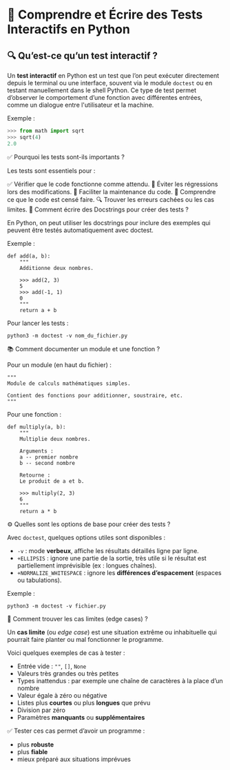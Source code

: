 # 📘 Comprendre et Écrire des Tests Interactifs en Python

## 🔍 Qu’est-ce qu’un test interactif ?

Un **test interactif** en Python est un test que l’on peut exécuter directement depuis le terminal ou une interface, souvent via le module `doctest` ou en testant manuellement dans le shell Python. Ce type de test permet d’observer le comportement d’une fonction avec différentes entrées, comme un dialogue entre l'utilisateur et la machine.

Exemple :
```python
>>> from math import sqrt
>>> sqrt(4)
2.0
````

✅ Pourquoi les tests sont-ils importants ?

Les tests sont essentiels pour :

✅ Vérifier que le code fonctionne comme attendu.
🧪 Éviter les régressions lors des modifications.
🔄 Faciliter la maintenance du code.
🧠 Comprendre ce que le code est censé faire.
🔍 Trouver les erreurs cachées ou les cas limites.
🧾 Comment écrire des Docstrings pour créer des tests ?

En Python, on peut utiliser les docstrings pour inclure des exemples qui peuvent être testés automatiquement avec doctest.

Exemple :
````
def add(a, b):
    """
    Additionne deux nombres.

    >>> add(2, 3)
    5
    >>> add(-1, 1)
    0
    """
    return a + b
`````

Pour lancer les tests :
`````
python3 -m doctest -v nom_du_fichier.py
`````

📚 Comment documenter un module et une fonction ?

Pour un module (en haut du fichier) :

`````
"""
Module de calculs mathématiques simples.

Contient des fonctions pour additionner, soustraire, etc.
"""
`````

Pour une fonction :
`````
def multiply(a, b):
    """
    Multiplie deux nombres.

    Arguments :
    a -- premier nombre
    b -- second nombre

    Retourne :
    Le produit de a et b.

    >>> multiply(2, 3)
    6
    """
    return a * b
`````

⚙️ Quelles sont les options de base pour créer des tests ?

Avec `doctest`, quelques options utiles sont disponibles :

- `-v` : mode **verbeux**, affiche les résultats détaillés ligne par ligne.
- `+ELLIPSIS` : ignore une partie de la sortie, très utile si le résultat est partiellement imprévisible (ex : longues chaînes).
- `+NORMALIZE_WHITESPACE` : ignore les **différences d’espacement** (espaces ou tabulations).

Exemple :
`````
python3 -m doctest -v fichier.py
`````

🧪 Comment trouver les cas limites (edge cases) ?

Un **cas limite** (ou *edge case*) est une situation extrême ou inhabituelle qui pourrait faire planter ou mal fonctionner le programme.

Voici quelques exemples de cas à tester :

- Entrée vide : `""`, `[]`, `None`
- Valeurs très grandes ou très petites
- Types inattendus : par exemple une chaîne de caractères à la place d’un nombre
- Valeur égale à zéro ou négative
- Listes plus **courtes** ou plus **longues** que prévu
- Division par zéro
- Paramètres **manquants** ou **supplémentaires**

✅ Tester ces cas permet d’avoir un programme :
- plus **robuste**
- plus **fiable**
- mieux préparé aux situations imprévues

